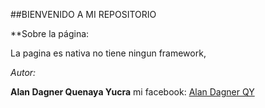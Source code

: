 
##BIENVENIDO A MI REPOSITORIO

**Sobre la página:

La pagina es nativa no tiene ningun framework,

*Autor:*

**Alan Dagner Quenaya Yucra**
mi facebook: 
[Alan Dagner QY](http://https://www.facebook.com/alandagner.qy/ "Alan Dagner QY")

